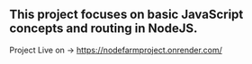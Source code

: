 ## This project focuses on basic JavaScript concepts and routing in NodeJS.

  Project Live on -> https://nodefarmproject.onrender.com/
